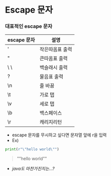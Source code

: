 # Escape 문자

### 대표적인 escape 문자
|escape 문자|설명|
|---|---|
|\'|작은따옴표 출력|
|\"|큰따옴표 출력|
| \ \ |백슬래시 출력|
|\?|물음표 출력|
|\n|줄 바꿈|
|\t|가로 탭|
|\v|세로 탭|
|\b|백스페이스|
|\r|캐리지리턴|
- escape 문자를 무시하고 싶다면 문자열 앞에 r을 입력
- Ex) 
```python
print(r"\"hello world\"")
```
  > "\"hello world\""
- *java도 마찬가진지는...?*